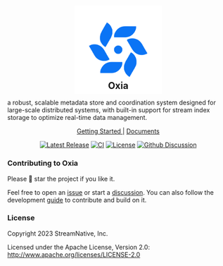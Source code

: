 <p align="center">
  <img src="docs/oxia-logo.svg" width="200" style="margin-bottom: -4rem;"/>
</p>

<h2 align="center">Oxia</h1>
a robust, scalable metadata store and coordination system designed for large-scale distributed systems, with built-in support for stream index storage to optimize real-time data management.
<p align="center">
  <a href="https://github.com/streamnative/oxia/blob/main/docs/getting-started.md">Getting Started </a> | <a href="https://github.com/streamnative/oxia/tree/main/docs">Documents</a>
</p>

<p align="center">
  <a href="https://github.com/streamnative/oxia/releases"><img src="https://img.shields.io/github/v/release/streamnative/oxia" alt="Latest Release"></a>
  <a href="https://github.com/streamnative/oxia/actions/workflows/pr_build_and_test.yaml/badge.svg"><img src="https://github.com/streamnative/oxia/actions/workflows/pr_build_and_test.yaml/badge.svg" alt="CI"></a>
  <a href="https://github.com/streamnative/oxia/blob/main/LICENSE"><img src="https://img.shields.io/badge/license-Apache%202.0-white.svg" alt="License"></a>
  <a href="https://github.com/streamnative/oxia/discussions/new/choose"><img src="https://img.shields.io/badge/Github-Discussion-blue.svg?logo=refinedgithub" alt="Github Discussion"></a>
</p>



### Contributing to Oxia

Please 🌟 star the project if you like it. 

Feel free to open an [issue](https://github.com/streamnative/oxia/issues/new) or start a [discussion](https://github.com/streamnative/oxia/discussions/new/choose). You can also follow the development [guide]() to contribute and build on it.

### License

Copyright 2023 StreamNative, Inc.

Licensed under the Apache License, Version 2.0: http://www.apache.org/licenses/LICENSE-2.0
